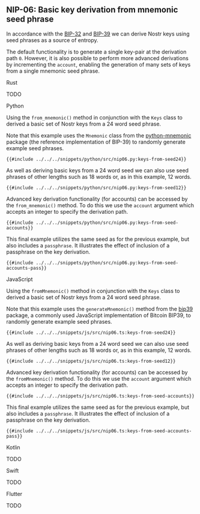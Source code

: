 ## NIP-06: Basic key derivation from mnemonic seed phrase

In accordance with the [BIP-32](https://github.com/bitcoin/bips/blob/master/bip-0032.mediawiki) and [BIP-39](https://github.com/bitcoin/bips/blob/master/bip-0039.mediawiki) we can derive Nostr keys using seed phrases as a source of entropy.

The default functionality is to generate a single key-pair at the derivation path `0`. 
However, it is also possible to perform more advanced derivations by incrementing the `account`, 
enabling the generation of many sets of keys from a single mnemonic seed phrase.

<custom-tabs category="lang">

<div slot="title">Rust</div>
<section>

TODO

</section>

<div slot="title">Python</div>
<section>

Using the `from_mnemonic()` method in conjunction with the `Keys` class to derived a basic set of Nostr keys from a 24 word seed phrase.

Note that this example uses the `Mnemonic` class from the [python-mnemonic](https://github.com/trezor/python-mnemonic) package (the reference implementation of BIP-39) to randomly generate example seed phrases.

```python,ignore
{{#include ../../../snippets/python/src/nip06.py:keys-from-seed24}}
```

As well as deriving basic keys from a 24 word seed we can also use seed phrases of other lengths such as 18 words or, as in this example, 12 words.

```python,ignore
{{#include ../../../snippets/python/src/nip06.py:keys-from-seed12}}
```

Advanced key derivation functionality (for accounts) can be accessed by the `from_mnemonic()` method. 
To do this we use the `account` argument which accepts an integer to specify the derivation path.

```python,ignore
{{#include ../../../snippets/python/src/nip06.py:keys-from-seed-accounts}}
```

This final example utilizes the same seed as for the previous example, but also includes a `passphrase`. 
It illustrates the effect of inclusion of a passphrase on the key derivation.

```python,ignore
{{#include ../../../snippets/python/src/nip06.py:keys-from-seed-accounts-pass}}
```

</section>

<div slot="title">JavaScript</div>
<section>

Using the `fromMnemonic()` method in conjunction with the `Keys` class to derived a basic set of Nostr keys from a 24 word seed phrase.

Note that this example uses the `generateMnemonic()` method from the [bip39](https://github.com/bitcoinjs/bip39) package, a commonly used JavaScript implementation of Bitcoin BIP39, to randomly generate example seed phrases.

```typescript,ignore
{{#include ../../../snippets/js/src/nip06.ts:keys-from-seed24}}
```

As well as deriving basic keys from a 24 word seed we can also use seed phrases of other lengths such as 18 words or, as in this example, 12 words.

```typescript,ignore
{{#include ../../../snippets/js/src/nip06.ts:keys-from-seed12}}
```

Advanced key derivation functionality (for accounts) can be accessed by the `fromMnemonic()` method. 
To do this we use the `account` argument which accepts an integer to specify the derivation path.

```typescript,ignore
{{#include ../../../snippets/js/src/nip06.ts:keys-from-seed-accounts}}
```

This final example utilizes the same seed as for the previous example, but also includes a `passphrase`. 
It illustrates the effect of inclusion of a passphrase on the key derivation.

```typescript,ignore
{{#include ../../../snippets/js/src/nip06.ts:keys-from-seed-accounts-pass}}
```

</section>

<div slot="title">Kotlin</div>
<section>

TODO

</section>

<div slot="title">Swift</div>
<section>

TODO

</section>

<div slot="title">Flutter</div>
<section>

TODO

</section>
</custom-tabs>
